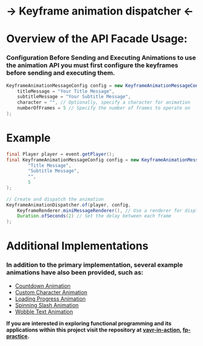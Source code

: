 # -> Keyframe animation dispatcher <-


# Overview of the API Facade Usage:
### Configuration Before Sending and Executing Animations to use the animation API you must first configure the keyframes before sending and executing them.

```java
KeyframeAnimationMessageConfig config = new KeyframeAnimationMessageConfig(
    titleMessage = "Your Title Message",
    subtitleMessage = "Your Subtitle Message",
    character = "", // Optionally, specify a character for animation
    numberOfFrames = 5 // Specify the number of frames to operate on
);
```

# Example
```java
final Player player = event.getPlayer();
final KeyframeAnimationMessageConfig config = new KeyframeAnimationMessageConfig(
        "Title Message", 
        "Subtitle Message", 
        "", 
        5
);
	
// Create and dispatch the animation
KeyframeAnimationDispatcher.of(player, config, 
    KeyframeRenderer.miniMessageRenderer(), // Use a renderer for displaying the animation
    Duration.ofSeconds(2) // Set the delay between each frame
);
```

# Additional Implementations
### In addition to the primary implementation, several example animations have also been provided, such as:

- [Countdown Animation](https://github.com/noyzys/nautchkafe-animation-dispatcher/blob/main/src/main/java/dev/nautchkafe/animation/impl/CountdownAnimation.java)
- [Custom Character Animation](https://github.com/noyzys/nautchkafe-animation-dispatcher/blob/main/src/main/java/dev/nautchkafe/animation/impl/CustomCharacterAnimation.java)
- [Loading Progress Animation](https://github.com/noyzys/nautchkafe-animation-dispatcher/blob/main/src/main/java/dev/nautchkafe/animation/impl/LoadingProgressAnimation.java)
- [Spinning Slash Animation](https://github.com/noyzys/nautchkafe-animation-dispatcher/blob/main/src/main/java/dev/nautchkafe/animation/impl/SpinningSlashAnimation.java)
- [Wobble Text Animation](https://github.com/noyzys/nautchkafe-animation-dispatcher/blob/main/src/main/java/dev/nautchkafe/animation/impl/WobbleTextAnimation.java)

**If you are interested in exploring functional programming and its applications within this project visit the repository at [vavr-in-action](github.com/noyzys/bukkit-vavr-in-action), [fp-practice](github.com/noyzys/fp-practice).**
